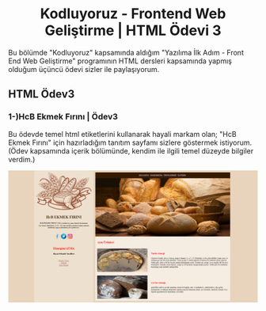 <h1 align="center">Kodluyoruz - Frontend Web Geliştirme | HTML Ödevi 3</h1>
Bu bölümde "Kodluyoruz" kapsamında aldığım "Yazılıma İlk Adım - Front End Web Geliştirme" programının HTML dersleri kapsamında yapmış olduğum üçüncü ödevi sizler ile paylaşıyorum.

## HTML Ödev3
<h3 align="left">1-)HcB Ekmek Fırını | Ödev3</h3>

<p>Bu ödevde temel html etiketlerini kullanarak hayali markam olan; "HcB Ekmek Fırını" için hazırladığım tanıtım sayfamı sizlere göstermek istiyorum. (Ödev kapsamında içerik bölümünde, kendim ile ilgili temel düzeyde bilgiler verdim.) </p>

<img src="https://github.com/StarLordBerke4/kodluyoruzilkrepo/blob/main/Kodluyoruz%20-%20FrontEnd%20101%20E%C4%9Fitimi/HTML/%C3%96devler/HTML%20%C3%96dev%203/resim/hcbEkmekF%C4%B1r%C4%B1n%C4%B1.png" />
